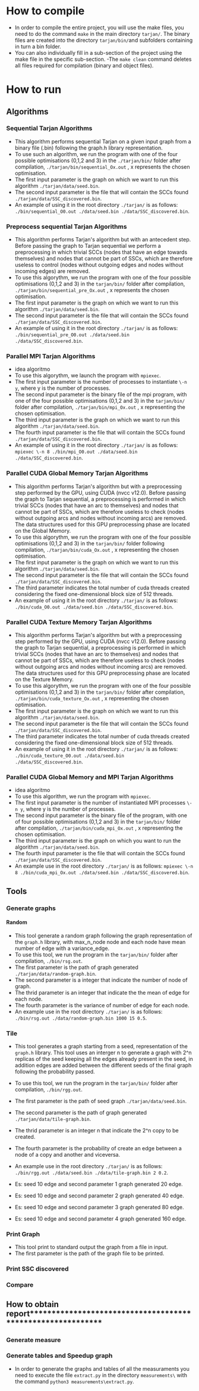 # How to compile
- In order to compile the entire project, you will use the make files, you need to do the command `make` in the main directory `tarjan/`. The binary files are created into the directory `tarjan/bin/`and subfolders containing in turn a bin folder. 
- You can also individually fill in a sub-section of the project using the make file in the specific sub-section.
-The `make clean` command deletes all files required for compilation (binary and object files).

# How to run

## Algorithms
### Sequential Tarjan Algorithms
- This algorithm performs sequential Tarjan on a given input graph from a binary file (.bin) following the graph.h library representation.
- To use such an algorithm, we run the program with one of the four possible optimisations (0,1,2 and 3) in the `./tarjan/bin/` folder after compilation, `./tarjan/bin/sequential_Ox.out` , x represents the chosen optimisation.
- The first input parameter is the graph on which we want to run this algorithm `./tarjan/data/seed.bin`.
- The second input parameter is the file that will contain the SCCs found `./tarjan/data/SSC_discovered.bin`.
- An example of using it in the root directory `./tarjan/` is as follows: 
`./bin/sequential_O0.out ./data/seed.bin ./data/SSC_discovered.bin`.

### Preprocess sequential Tarjan Algorithms
- This algorithm performs Tarjan's algorithm but with an antecedent step. Before passing the graph to Tarjan sequential we perform a preprocessing in which trivial SCCs (nodes that have an edge towards themselves) and nodes that cannot be part of SSCs, which are therefore useless to control (nodes without outgoing edges and nodes without incoming edges) are removed.
- To use this algorythm, we run the program with one of the four possible optimisations (0,1,2 and 3) in the `tarjan/bin/` folder after compilation, `./tarjan/bin/sequential_pre_Ox.out` , x represents the chosen optimisation.
- The first input parameter is the graph on which we want to run this algorithm `./tarjan/data/seed.bin`.
- The second input parameter is the file that will contain the SCCs found `./tarjan/data/SSC_discovered.bin`.
- An example of using it in the root directory `./tarjan/` is as follows: 
`./bin/sequential_pre_O0.out ./data/seed.bin ./data/SSC_discovered.bin`.

### Parallel MPI Tarjan Algorithms
- idea algoritmo
- To use this algorythm, we launch the program with `mpiexec`.
- The first input parameter is the number of processes to instantiate `\-n y`, where y is the number of processes.
- The second input parameter is the binary file of the mpi program, with one of the four possible optimisations (0,1,2 and 3) in the `tarjan/bin/` folder after compilation, `./tarjan/bin/mpi_Ox.out` , x representing the chosen optimisation.
- The third input parameter is the graph on which we want to run this algorithm `./tarjan/data/seed.bin`.
- The fourth input parameter is the file that will contain the SCCs found `./tarjan/data/SSC_discovered.bin`.
- An example of using it in the root directory `./tarjan/` is as follows: 
`mpiexec \-n 8 ./bin/mpi_O0.out ./data/seed.bin ./data/SSC_discovered.bin`.

### Parallel CUDA Global Memory Tarjan Algorithms
- This algorithm performs Tarjan's algorithm but with a preprocessing step performed by the GPU, using CUDA (nvcc v12.0). Before passing the graph to Tarjan sequential, a preprocessing is performed in which trivial SCCs (nodes that have an arc to themselves) and nodes that cannot be part of SSCs, which are therefore useless to check (nodes without outgoing arcs and nodes without incoming arcs) are removed. The data structures used for this GPU preprocessing phase are located on the Global Memory.
- To use this algorythm, we run the program with one of the four possible optimisations (0,1,2 and 3) in the `tarjan/bin/` folder following compilation, `./tarjan/bin/cuda_Ox.out` , x representing the chosen optimisation.
- The first input parameter is the graph on which we want to run this algorithm `./tarjan/data/seed.bin`.
- The second input parameter is the file that will contain the SCCs found `./tarjan/data/SSC_discovered.bin`.
- The third parameter indicates the total number of cuda threads created considering the fixed one-dimensional block size of 512 threads.
- An example of using it in the root directory `./tarjan/` is as follows: 
`./bin/cuda_O0.out ./data/seed.bin ./data/SSC_discovered.bin`.

### Parallel CUDA Texture Memory Tarjan Algorithms
- This algorithm performs Tarjan's algorithm but with a preprocessing step performed by the GPU, using CUDA (nvcc v12.0). Before passing the graph to Tarjan sequential, a preprocessing is performed in which trivial SCCs (nodes that have an arc to themselves) and nodes that cannot be part of SSCs, which are therefore useless to check (nodes without outgoing arcs and nodes without incoming arcs) are removed. The data structures used for this GPU preprocessing phase are located on the Texture Memory.
- To use this algorythm, we run the program with one of the four possible optimisations (0,1,2 and 3) in the `tarjan/bin/` folder after compilation, `./tarjan/bin/cuda_texture_Ox.out` , x representing the chosen optimisation.
- The first input parameter is the graph on which we want to run this algorithm `./tarjan/data/seed.bin`.
- The second input parameter is the file that will contain the SCCs found `./tarjan/data/SSC_discovered.bin`.
- The third parameter indicates the total number of cuda threads created considering the fixed one-dimensional block size of 512 threads.
- An example of using it in the root directory `./tarjan/` is as follows: 
`./bin/cuda_texture_O0.out ./data/seed.bin ./data/SSC_discovered.bin`.

### Parallel CUDA Global Memory and MPI Tarjan Algorithms
- idea algoritmo
- To use this algorithm, we run the program with `mpiexec`.
- The first input parameter is the number of instantiated MPI processes `\-n y`, where y is the number of processes.
- The second input parameter is the binary file of the program, with one of four possible optimisations (0,1,2 and 3) in the `tarjan/bin/` folder after compilation, `./tarjan/bin/cuda_mpi_Ox.out` , x representing the chosen optimisation.
- The third input parameter is the graph on which you want to run the algorithm `./tarjan/data/seed.bin`.
- The fourth input parameter is the file that will contain the SCCs found `./tarjan/data/SSC_discovered.bin`.
- An example use in the root directory `./tarjan/` is as follows: 
`mpiexec \-n 8 ./bin/cuda_mpi_Ox.out ./data/seed.bin ./data/SSC_discovered.bin`.

## Tools
### Generate graphs
#### Random
- This tool generate a random graph following the graph representation of the `graph.h` library, with max_n_node node and each node have mean number of edge with a variance_edge.
- To use this tool, we run the program in the `tarjan/bin/` folder after compilation, `./bin/rsg.out`.
- The first parameter is the path of graph generated `./tarjan/data/random-graph.bin`.
- The second parameter is a integer that indicate the number of node of graph. 
- The thrid parameter is an integer that indicate the the mean of edge for each node.
- The fourth parameter is the variance of number of edge for each node.
- An example use in the root directory `./tarjan/` is as follows: 
`./bin/rsg.out ./data/random-graph.bin 1000 15 0.5`.
### Tile
- This tool generates a graph starting from a seed, representation of the `graph.h` library. This tool uses an interger n to generate a graph with 2^n replicas of the seed keeping all the edges already present in the seed, in addition edges are added between the different seeds of the final graph following the probability passed.
- To use this tool, we run the program in the `tarjan/bin/` folder after compilation, `./bin/rgg.out`.
- The first parameter is the path of seed graph `./tarjan/data/seed.bin`.
- The second parameter is the path of graph generated `./tarjan/data/tile-graph.bin`.
- The thrid parameter is an integer n that indicate the 2^n copy to be created.
- The fourth parameter is the  probability of create an edge between a node of a copy and another and viceversa.
- An example use in the root directory `./tarjan/` is as follows: 
`./bin/rgg.out ./data/seed.bin ./data/tile-graph.bin 2 0.2`.

- Es: seed 10 edge and second parameter 1 graph generated 20 edge.  
- Es: seed 10 edge and second parameter 2 graph generated 40 edge.  
- Es: seed 10 edge and second parameter 3 graph generated 80 edge.  
- Es: seed 10 edge and second parameter 4 graph generated 160 edge.

### Print Graph
- This tool print to standard output the graph from a file in input.
- The first parameter is the path of the graph file to be printed. 
### Print SSC discovered

### Compare

## How to obtain report***********************************************************
### Generate measure


### Generate tables and Speedup graph
- In order to generate the graphs and tables of all the measuraments you need to execute the file `extract.py` in the directory `measurements\` with the command `python3 measurements\extract.py`.